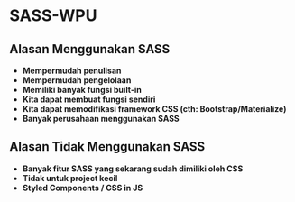 # SASS-WPU

## Alasan Menggunakan SASS

* **Mempermudah penulisan**
* **Mempermudah pengelolaan**
* **Memiliki banyak fungsi built-in**
* **Kita dapat membuat fungsi sendiri**
* **Kita dapat memodifikasi framework CSS (cth: Bootstrap/Materialize)**
* **Banyak perusahaan menggunakan SASS**

## Alasan Tidak Menggunakan SASS

* **Banyak fitur SASS yang sekarang sudah dimiliki oleh CSS**
* **Tidak untuk project kecil**
* **Styled Components / CSS in JS**
